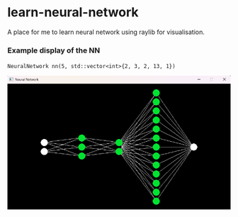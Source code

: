 # learn-neural-network
A place for me to learn neural network using raylib for visualisation.

### Example display of the NN
`NeuralNetwork nn(5, std::vector<int>{2, 3, 2, 13, 1})`
<p align="center">
<img src="doc/example.png" />
</p>